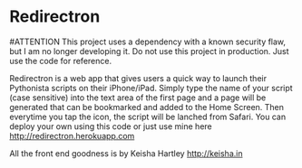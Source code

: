 Redirectron
===========

#ATTENTION
This project uses a dependency with a known security flaw, but I am no longer developing it. Do not use this project in production. Just use the code for reference.

Redirectron is a web app that gives users a quick way to launch their Pythonista scripts on their iPhone/iPad.
Simply type the name of your script (case sensitive) into the text area of the first page and a page will be generated that can be bookmarked and added to the Home Screen.
Then everytime you tap the icon, the script will be lanched from Safari.
You can deploy your own using this code or just use mine here
http://redirectron.herokuapp.com

All the front end goodness is by Keisha Hartley
http://keisha.in
